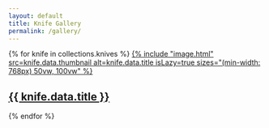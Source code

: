 ```yaml
---
layout: default
title: Knife Gallery
permalink: /gallery/
---
```


<div class="knife-grid">
  {% for knife in collections.knives %}
    <a href="{{ knife.url }}" class="knife-thumbnail">
      {% include "image.html" 
        src=knife.data.thumbnail
        alt=knife.data.title
        isLazy=true
        sizes="(min-width: 768px) 50vw, 100vw"
      %}
      <h2>{{ knife.data.title }}</h2>
    </a>
  {% endfor %}
</div>